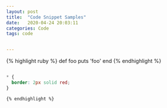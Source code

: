 ```yaml
---
layout: post
title:  "Code Snippet Samples"
date:   2020-04-24 20:03:11
categories: Code
tags: code


---
```


{% highlight ruby %}
def foo
  puts 'foo'
end
{% endhighlight %}





``` css

* {
  border: 2px solid red;
}

{% endhighlight %}

```
